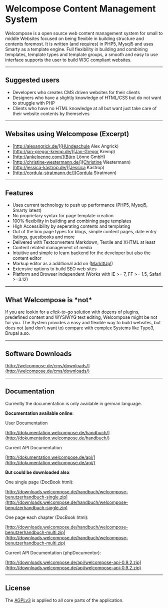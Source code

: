 # Welcompose Content Management System #

Welcompose is a open source web content management system for small to middle Websites focused on being flexible in building structure and contents foremost. It is written (and requires) in PHP5, Mysql5 and uses Smarty as a template engine. Full flexibility in building and combining templates, template types and template groups, a smooth and easy to use interface supports the user to build W3C compliant websites.

****

## Suggested users ##

* Developers who creates CMS driven websites for their clients
* Designers who have a slightly knowledge of HTML/CSS but do not want to struggle with PHP
* Clients who have no HTML knowledge at all but want just take care of their website contents by themselves

****

## Websites using Welcompose (Excerpt) ##

* [http://alexangrick.de/](HUndeschule Alex Angrick)
* [http://jan-gregor-kremp.de/](Jan-Gregor Kremp)
* [http://ankeloenne.com/](Büro Lönne GmbH)
* [http://christine-westermann.de/](Christine Westermann)
* [http://jessica-kastrop.de/](Jessica Kastrop)
* [http://cordula-stratmann.de/](Cordula Stratmann)

****

## Features ##

* Uses current technology to push up performance (PHP5, Mysql5, Smarty latest)
* No proprietary syntax for page template creation
* 100% flexibility in building and combining page templates
* High Accessibility by seperating contents and templating
* Out of the box page types for blogs, simple content pages, date entry listings, guestbooks and more
* Delivered with Textconverters Markdown, Textile and XHTML at least
* Content related management of media
* Intuitive and simple to learn backend for the developer but also the content editor
* Markup editor as a additional add on ([MarkItUp!](http://markitup.jaysalvat.com/home/))
* Extensive options to build SEO web sites
* Platform and Browser independent (Works with IE >= 7, FF >= 1.5, Safari >=3.12)

****

## What Welcompose is \*not* ##

If you are lookin for a *click-to-go* solution with dozens of plugins, predefined content and WYSIWYG text editing, Welcompose might be not for you. The System provides a easy and flexible way to build websites, but does not (and don't want to) compare with complex Systems like Typo3, Drupal a.so. 

****

## Software Downloads ##

[http://welcompose.de/cms/downloads/](http://welcompose.de/cms/downloads/)

****

## Documentation ##

Currently the documentation is only available in german language.

**Documentation available online**:

User Documentation

[http://dokumentation.welcompose.de/handbuch/](http://dokumentation.welcompose.de/handbuch/)

Current API Documentation

[http://dokumentation.welcompose.de/api/](http://dokumentation.welcompose.de/api/)


**But could be downloaded also**:

One single page (DocBook html):

[http://downloads.welcompose.de/handbuch/welcompose-benutzerhandbuch-single.zip](http://downloads.welcompose.de/handbuch/welcompose-benutzerhandbuch-single.zip)

One page each chapter (DocBook html):

[http://downloads.welcompose.de/handbuch/welcompose-benutzerhandbuch-multi.zip](http://downloads.welcompose.de/handbuch/welcompose-benutzerhandbuch-multi.zip)

Current API Documentation (phpDocumentor):

[http://downloads.welcompose.de/api/welcompose-api-0.9.2.zip](http://downloads.welcompose.de/api/welcompose-api-0.9.2.zip)

****

## License ##

The [AGPLv3](http://www.opensource.org/licenses/agpl-v3.html) is applied to all core parts of the application.